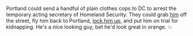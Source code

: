 Portland could send a handful of plain clothes cops to DC to arrest the temporary acting secretary of Homeland Security. They could grab <a href="https://en.wikipedia.org/wiki/Chad_Wolf">him</a> off the street, fly him back to Portland, <a href="https://www.cnn.com/2020/01/10/politics/hillary-clinton-donald-trump-justice-department/index.html">lock him up</a>, and put him on trial for kidnapping. He's a nice looking guy, bet he'd look great in orange. :boom:
